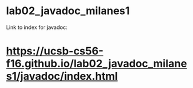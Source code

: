 # lab02_javadoc_milanes1
Link to index for javadoc:
# https://ucsb-cs56-f16.github.io/lab02_javadoc_milanes1/javadoc/index.html
